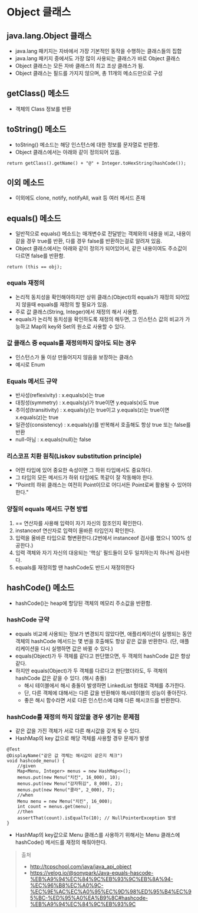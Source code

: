# Object 클래스

## java.lang.Object 클래스

- java.lang 패키지는 자바에서 가장 기본적인 동작을 수행하는 클래스들의 집합
- java.lang 패키지 중에서도 가장 많이 사용되는 클래스가 바로 Object 클래스
- Object 클래스는 모든 자바 클래스의 최고 조상 클래스가 됨.
- Object 클래스는 필드를 가지지 않으며, 총 11개의 메소드만으로 구성

## getClass() 메소드

- 객체의 Class 정보를 반환

## toString() 메소드

- toString() 메소드는 해당 인스턴스에 대한 정보를 문자열로 반환함.
- Object 클래스에서는 아래와 같이 정의되어 있음.

```
return getClass().getName() + "@" + Integer.toHexString(hashCode());
```

## 이외 메소드

- 이외에도 clone, notify, notifyAll, wait 등 여러 메서드 존재

## equals() 메소드

- 일반적으로 equals() 메소드는 매개변수로 전달받는 객체와의 내용을 비교, 내용이 같을 경우 true를 반환, 다를 경우 false를 반환하는걸로 알려져 있음.
- Object 클래스에서는 아래와 같이 정의가 되어있어서, 같은 내용이여도 주소값이 다르면 false를 반환함.

```
return (this == obj);
```

### equals 재정의

- 논리적 동치성을 확인해야하지만 상위 클래스(Object)의 equals가 재정의 되어있지 않을때 equals를 재정의 할 필요가 있음.
- 주로 값 클래스(String, Integer)에서 재정의 해서 사용함.
- equals가 논리적 동치성을 확인하도록 재정의 해두면, 그 인스턴스 값의 비교가 가능하고 Map의 key와 Set의 원소로 사용할 수 있다.

### 값 클래스 중 equals를 재정의하지 않아도 되는 경우

- 인스턴스가 둘 이상 만들어지지 않음을 보장하는 클래스
- 예시로 Enum

### Equals 메서드 규약

- 반사성(reflexivity) : x.equals(x)는 true
- 대칭성(symmetry) : x.equals(y)가 true이면 y.equals(x)도 true
- 추이성(transitivity) : x.equals(y)는 true이고 y.equals(z)는 true이면 x.equals(z)는 true
- 일관성(consistency) : x.equals(y)를 반복해서 호출해도 항상 true 또는 false를 반환
- null-아님 : x.equals(null)는 false

### 리스코프 치환 원칙(Liskov substitution principle)

- 어떤 타입에 있어 중요한 속성이면 그 하위 타입에서도 중요하다.
- 그 타입의 모든 메서드가 하위 타입에도 똑같이 잘 작동해야 한다.
- "Point의 하위 클래스는 여전히 Point이므로 어디서든 Point로써 활용될 수 있어야 한다."

### 양질의 equals 메서드 구현 방법

1. == 연산자를 사용해 입력이 자기 자신의 참조인지 확인한다.
2. instanceof 연산자로 입력이 올바른 타입인지 확인한다.
3. 입력을 올바른 타입으로 형변환한다.(2번에서 instanceof 검사를 했으니 100% 성공한다.)
4. 입력 객체와 자기 자신의 대응되는 '핵심' 필드들이 모두 일치하는지 하나씩 검사한다.
5. equals를 재정의할 땐 hashCode도 반드시 재정의한다

## hashCode() 메소드

- hashCode()는 heap에 할당된 객체의 메모리 주소값을 반환함.

### hashCode 규약

- equals 비교에 사용되는 정보가 변경되지 않았다면, 애플리케이션이 실행되는 동안 객체의 hashCode 메서드는 몇 번을 호출해도 항상 같은 값을 반환한다. (단, 애플리케이션을 다시 실행하면 값은 바뀔 수 있다.)
- equals(Object)가 두 객체를 같다고 판단했으면, 두 객체의 hashCode 값은 항상 같다.
- 하지만 equals(Object)가 두 객체를 다르다고 판단했더라도, 두 객채의 hashCode 값은 같을 수 있다. (해시 충돌)
  - 해시 테이블에서 해시 충돌이 발생하면 LinkedList 형태로 객체를 추가한다.
  - 단, 다른 객체에 대해서는 다른 값을 반환해야 해시테이블의 성능이 좋아진다.
  - 좋은 해시 함수라면 서로 다른 인스턴스에 대해 다른 해시코드를 반환한다.

### hashCode를 재정의 하지 않았을 경우 생기는 문제점

- 같은 값을 가진 객체가 서로 다른 해시값을 갖게 될 수 있다.
- HashMap의 key 값으로 해당 객체를 사용할 경우 문제가 발생

```
@Test
@DisplayName("같은 값 객체는 해시값이 같은지 체크")
void hashcode_menu() {
    //given
    Map<Menu, Integer> menus = new HashMap<>();
    menus.put(new Menu("치킨", 16_000), 10);
    menus.put(new Menu("감자튀김", 8_000), 2);
    menus.put(new Menu("콜라", 2_000), 7);
    //when
    Menu menu = new Menu("치킨", 16_000);
    int count = menus.get(menu);
    //then
    assertThat(count).isEqualTo(10); // NullPointerException 발생
}
```

- HashMap의 key값으로 Menu 클래스를 사용하기 위해서는 Menu 클래스에 hashCode() 메서드를 재정의 해줘야한다.

> 출처
>
> - http://tcpschool.com/java/java_api_object
> - https://velog.io/@sonypark/Java-equals-hascode-%EB%A9%94%EC%84%9C%EB%93%9C%EB%8A%94-%EC%96%B8%EC%A0%9C-%EC%9E%AC%EC%A0%95%EC%9D%98%ED%95%B4%EC%95%BC-%ED%95%A0%EA%B9%8C#hashcode-%EB%A9%94%EC%84%9C%EB%93%9C
